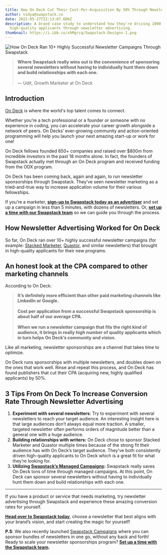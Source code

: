 ```yaml
---
title: How On Deck Cut Their Cost-Per-Acquisition By 50% Through Newsletter Marketing
author: vidya@swapstack.co
date: 2022-05-27T22:13:07.606Z
description: A brand case study to understand how they're driving 1000's of
  high-quality applicants through newsletter advertising.
thumbnail: https://i.ibb.co/xhMgrcq/Swapstack-Designs-1.png
---
```

![How On Deck Ran 10+ Highly Successful Newsletter Campaigns Through Swapstack](https://i.ibb.co/xhMgrcq/Swapstack-Designs-1.png "How On Deck Ran 10+ Highly Successful Newsletter Campaigns Through Swapstack")

> **Where Swapstack really wins out is the convenience of sponsoring several newsletters without having to individually hunt them down and build relationships with each one.**\
> \
> — Udit, Growth Marketer at On Deck

## Introduction

[On Deck](https://www.beondeck.com/) is where the world's top talent comes to connect.

Whether you’re a tech professional or a founder or someone with no experience in coding, you can accelerate your career growth alongside a network of peers. On Decks’ ever-growing community and action-oriented programming will help you launch your next amazing start-up or work for one!

On Deck fellows founded 650+ companies and raised over $800m from incredible investors in the past 18 months alone. In fact, the founders of Swapstack actually met through an On Deck program and received funding from the ODX program.

On Deck has been coming back, again and again, to run newsletter sponsorships through Swapstack. They’ve seen newsletter marketing as a tried-and-true way to increase application volume for their various fellowships.

If you’re a marketer, **[sign-up to Swapstack today as an advertiser](https://app.swapstack.co/login)** and set up a campaign in less than 5 minutes, with dozens of newsletters. Or, **[set up a time with our Swapstack team](https://calendly.com/swapstack/swapstack-initial-meeting/?utm_medium=article&utm_source=swapstackblog)** so we can guide you through the process.

## How Newsletter Advertising Worked for On Deck

So far, On Deck ran over 10+ highly successful newsletter campaigns (for example: [Stacked Marketer](https://www.stackedmarketer.com/), [Quastor](https://www.quastor.org/), and similar newsletters) that brought in high-quality applicants for their new programs.

## An honest look at the CPA compared to other marketing channels

According to On Deck:

> **It’s definitely more efficient than other paid marketing channels like LinkedIn or Google.** \
> \
> **Cost per application from a successful Swapstack sponsorship is about half of our average CPA.**\
> \
> **When we run a newsletter campaign that fits the right kind of audience, it brings in really high number of quality applicants which in turn helps On Deck’s community and vision.**

Like all marketing, newsletter sponsorships are a channel that takes time to optimize. 

On Deck runs sponsorships with multiple newsletters, and doubles down on the ones that work well. Rinse and repeat this process, and On Deck has found publishers that cut their CPA (acquiring new, highly qualified applicants) by 50%.

## 3 Tips From On Deck To Increase Conversion Rate Through Newsletter Advertising

1. **Experiment with several newsletters**: Try to experiment with several newsletters to reach your target audience. An interesting insight here is that large audiences don’t always equal more traction. A smaller, targeted newsletter often performs orders of magnitude better than a general one with a huge audience.
2. **Building relationships with writers:** On Deck chose to sponsor Stacked Marketer and Quastor multiple times because of the strong fit their audience has with On Deck’s target audience. They’ve both consistently driven high-quality applicants to On Deck which is a great fit for what they’re looking for.
3. **Utilizing [Swapstack’s Managed Campaigns](https://swapstack.co/sponsor-bundles-of-newsletters-in-one-go-with-swapstack-campaigns/):** Swapstack really saves On Deck tons of time through managed campaigns. At this point, On Deck can sponsor several newsletters without having to individually hunt them down and build relationships with each one.

- - -

If you have a product or service that needs marketing, try newsletter advertising through Swapstack and experience these amazing conversion rates for yourself.

**[Head over to Swapstack today](https://swapstack.co/?utm_source=video&utm_medium=Youtube&utm_campaign=Anangsha)**, choose a newsletter that best aligns with your brand’s vision, and start creating the magic for yourself!

**P.S**: We also recently launched [Swapstack Campaigns](https://swapstack.co/sponsor-bundles-of-newsletters-in-one-go-with-swapstack-campaigns/) where you can sponsor bundles of newsletters in one go, without any back and forth! Ready to scale your newsletter sponsorships program? **[Set up a time with the Swapstack team](https://calendly.com/swapstack/swapstack-initial-meeting/?utm_medium=article&utm_source=swapstackblog).**